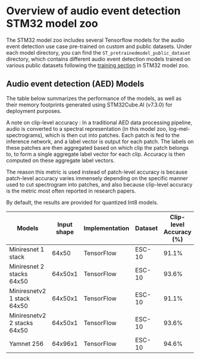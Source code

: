 # Overview of audio event detection STM32 model zoo

The STM32 model zoo includes several Tensorflow models for the audio event detection use case pre-trained on custom and public datasets.
Under each model directory, you can find the `ST_pretrainedmodel_public_dataset` directory, which contains different audio event detection models trained on various public datasets following the [training section](../scripts/training/README.md) in STM32 model zoo. 





<a name="ic_models"></a>
## Audio event detection (AED) Models

The table below summarizes the performance of the models, as well as their memory footprints generated using STM32Cube.AI (v7.3.0) for deployment purposes.


A note on clip-level accuracy : In a traditional AED data processing pipeline, audio is converted to a spectral representation (in this model zoo, log-mel-spectrograms), which is then cut into patches. Each patch is fed to the inference network, and a label vector is output for each patch. The labels on these patches are then aggregated based on which clip the patch belongs to, to form a single aggregate label vector for each clip. Accuracy is then computed on these aggregate label vectors.

The reason this metric is used instead of patch-level accuracy is because patch-level accuracy varies immensely depending on the specific manner used to cut spectrogram into patches, and also because clip-level accuracy is the metric most often reported in research papers.

By default, the results are provided for quantized Int8 models.


| Models                     | Input shape | Implementation | Dataset    | Clip-level Accuracy (%)   | MACCs    (M) | Activation RAM (KiB) | Weights Flash (KiB) | Source
|---------------------------|--------------|-----------------|------------|----------------------|-------------|-----------------------|----------------------|--------
| Miniresnet  1 stack | 64x50 | TensorFlow     | ESC-10    | 91.1%                |   14.5        |   59.6            |   127.8        |    [link](miniresnet/ST_pretrainedmodel_public_dataset/esc10/miniresnet_1stacks_64x50/miniresnet_1stacks_64x50_int8.tflite)
| Miniresnet  2 stacks 64x50 | 64x50x1 | TensorFlow     | ESC-10    | 93.6%                |   26        |   59.6            |   451.8        |    [link](miniresnet/ST_pretrainedmodel_public_dataset/esc10/miniresnet_2stacks_64x50/miniresnet_2stacks_64x50_int8.tflite)
| Miniresnetv2 1 stack 64x50 | 64x50x1 |  TensorFlow     | ESC-10    | 91.1%                |   15      |   59.6            |   124.0        |    [link](miniresnetv2/ST_pretrainedmodel_public_dataset/esc10/miniresnetv2_1stacks_64x50/miniresnetv2_1stacks_64x50_int8.tflite)
| Miniresnetv2 2 stacks 64x50 | 64x50x1 | TensorFlow     | ESC-10    | 93.6%                |   27        |   59.6            |   431.9        |    [link](miniresnetv2/ST_pretrainedmodel_public_dataset/esc10/miniresnetv2_2stacks_64x50/miniresnetv2_2stacks_64x50_int8.tflite)
| Yamnet 256 | 64x96x1 | TensorFlow     | ESC-10    | 94.6%                |   24        |   109.6            |   135.9      |    [link](yamnet/ST_pretrainedmodel_public_dataset/esc_10/yamnet_256_64x96/yamnet_256_64x96_int8.tflite)

